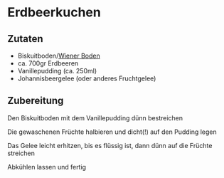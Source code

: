 # Erdbeerkuchen

## Zutaten

- Biskuitboden/[Wiener Boden](./Wiener_Boden.md)
- ca. 700gr Erdbeeren
- Vanillepudding (ca. 250ml)
- Johannisbeergelee (oder anderes Fruchtgelee)

## Zubereitung

Den Biskuitboden mit dem Vanillepudding dünn bestreichen

Die gewaschenen Früchte halbieren und dicht(!) auf den Pudding legen

Das Gelee leicht erhitzen, bis es flüssig ist, dann dünn auf die Früchte streichen

Abkühlen lassen und fertig
